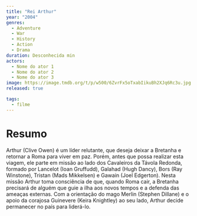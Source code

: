 ```yaml
---
title: "Rei Arthur"
year: "2004"
genres:
  - Adventure
  - War
  - History
  - Action
  - Drama
duration: Desconhecida min
actors:
  - Nome do ator 1
  - Nome do ator 2
  - Nome do ator 3
image: https://image.tmdb.org/t/p/w500/6ZvrFx5oTxabIikuBh2XJq6Rc3u.jpg
released: true

tags:
  - filme
---
```


# Resumo
Arthur (Clive Owen) é um líder relutante, que deseja deixar a Bretanha e retornar a Roma para viver em paz. Porém, antes que possa realizar esta viagem, ele parte em missão ao lado dos Cavaleiros da Távola Redonda, formado por Lancelot (Ioan Gruffudd), Galahad (Hugh Dancy), Bors (Ray Winstone), Tristan (Mads Mikkelsen) e Gawain (Joel Edgerton). Nesta missão Arthur toma consciência de que, quando Roma cair, a Bretanha precisará de alguém que guie a ilha aos novos tempos e a defenda das ameaças externas. Com a orientação do mago Merlin (Stephen Dillane) e o apoio da corajosa Guinevere (Keira Knightley) ao seu lado, Arthur decide permanecer no país para liderá-lo.
